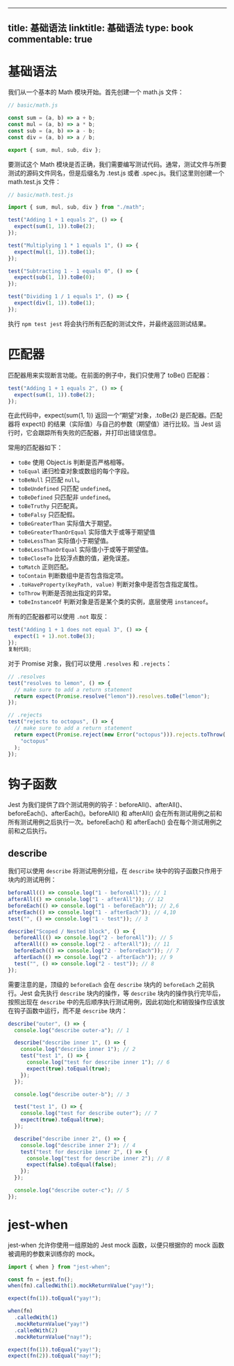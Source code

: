
---
title: 基础语法
linktitle: 基础语法
type: book
commentable: true
---

# 基础语法

我们从一个基本的 Math 模块开始。首先创建一个 math.js 文件：

```js
// basic/math.js

const sum = (a, b) => a + b;
const mul = (a, b) => a * b;
const sub = (a, b) => a - b;
const div = (a, b) => a / b;

export { sum, mul, sub, div };
```

要测试这个 Math 模块是否正确，我们需要编写测试代码。通常，测试文件与所要测试的源码文件同名，但是后缀名为 .test.js 或者 .spec.js。我们这里则创建一个 math.test.js 文件：

```js
// basic/math.test.js

import { sum, mul, sub, div } from "./math";

test("Adding 1 + 1 equals 2", () => {
  expect(sum(1, 1)).toBe(2);
});

test("Multiplying 1 * 1 equals 1", () => {
  expect(mul(1, 1)).toBe(1);
});

test("Subtracting 1 - 1 equals 0", () => {
  expect(sub(1, 1)).toBe(0);
});

test("Dividing 1 / 1 equals 1", () => {
  expect(div(1, 1)).toBe(1);
});
```

执行 `npm test jest` 将会执行所有匹配的测试文件，并最终返回测试结果。

# 匹配器

匹配器用来实现断言功能。在前面的例子中，我们只使用了 toBe() 匹配器：

```js
test("Adding 1 + 1 equals 2", () => {
  expect(sum(1, 1)).toBe(2);
});
```

在此代码中，expect(sum(1, 1)) 返回一个“期望”对象，.toBe(2) 是匹配器。匹配器将 expect() 的结果（实际值）与自己的参数（期望值）进行比较。当 Jest 运行时，它会跟踪所有失败的匹配器，并打印出错误信息。

常用的匹配器如下：

- `toBe` 使用 Object.is 判断是否严格相等。
- `toEqual` 递归检查对象或数组的每个字段。
- `toBeNull` 只匹配 `null`。
- `toBeUndefined` 只匹配 `undefined`。
- `toBeDefined` 只匹配非 `undefined`。
- `toBeTruthy` 只匹配真。
- `toBeFalsy` 只匹配假。
- `toBeGreaterThan` 实际值大于期望。
- `toBeGreaterThanOrEqual` 实际值大于或等于期望值
- `toBeLessThan` 实际值小于期望值。
- `toBeLessThanOrEqual` 实际值小于或等于期望值。
- `toBeCloseTo` 比较浮点数的值，避免误差。
- `toMatch` 正则匹配。
- `toContain` 判断数组中是否包含指定项。
- `.toHaveProperty(keyPath, value)` 判断对象中是否包含指定属性。
- `toThrow` 判断是否抛出指定的异常。
- `toBeInstanceOf` 判断对象是否是某个类的实例，底层使用 `instanceof`。

所有的匹配器都可以使用 `.not` 取反：

```js
test("Adding 1 + 1 does not equal 3", () => {
  expect(1 + 1).not.toBe(3);
});
复制代码;
```

对于 Promise 对象，我们可以使用 `.resolves` 和 `.rejects`：

```js
// .resolves
test("resolves to lemon", () => {
  // make sure to add a return statement
  return expect(Promise.resolve("lemon")).resolves.toBe("lemon");
});

// .rejects
test("rejects to octopus", () => {
  // make sure to add a return statement
  return expect(Promise.reject(new Error("octopus"))).rejects.toThrow(
    "octopus"
  );
});
```

# 钩子函数

Jest 为我们提供了四个测试用例的钩子：beforeAll()、afterAll()、beforeEach()、afterEach()。beforeAll() 和 afterAll() 会在所有测试用例之前和所有测试用例之后执行一次。beforeEach() 和 afterEach() 会在每个测试用例之前和之后执行。

## describe

我们可以使用 `describe` 将测试用例分组，在 `describe` 块中的钩子函数只作用于块内的测试用例：

```js
beforeAll(() => console.log("1 - beforeAll")); // 1
afterAll(() => console.log("1 - afterAll")); // 12
beforeEach(() => console.log("1 - beforeEach")); // 2,6
afterEach(() => console.log("1 - afterEach")); // 4,10
test("", () => console.log("1 - test")); // 3

describe("Scoped / Nested block", () => {
  beforeAll(() => console.log("2 - beforeAll")); // 5
  afterAll(() => console.log("2 - afterAll")); // 11
  beforeEach(() => console.log("2 - beforeEach")); // 7
  afterEach(() => console.log("2 - afterEach")); // 9
  test("", () => console.log("2 - test")); // 8
});
```

需要注意的是，顶级的 `beforeEach` 会在 `describe` 块内的 `beforeEach` 之前执行。Jest 会先执行 `describe` 块内的操作，等 `describe` 块内的操作执行完毕后，按照出现在 `describe` 中的先后顺序执行测试用例，因此初始化和销毁操作应该放在钩子函数中运行，而不是 `describe` 块内：

```js
describe("outer", () => {
  console.log("describe outer-a"); // 1

  describe("describe inner 1", () => {
    console.log("describe inner 1"); // 2
    test("test 1", () => {
      console.log("test for describe inner 1"); // 6
      expect(true).toEqual(true);
    });
  });

  console.log("describe outer-b"); // 3

  test("test 1", () => {
    console.log("test for describe outer"); // 7
    expect(true).toEqual(true);
  });

  describe("describe inner 2", () => {
    console.log("describe inner 2"); // 4
    test("test for describe inner 2", () => {
      console.log("test for describe inner 2"); // 8
      expect(false).toEqual(false);
    });
  });

  console.log("describe outer-c"); // 5
});
```

# jest-when

jest-when 允许你使用一组原始的 Jest mock 函数，以便只根据你的 mock 函数被调用的参数来训练你的 mock。

```js
import { when } from "jest-when";

const fn = jest.fn();
when(fn).calledWith(1).mockReturnValue("yay!");

expect(fn(1)).toEqual("yay!");

when(fn)
  .calledWith(1)
  .mockReturnValue("yay!")
  .calledWith(2)
  .mockReturnValue("nay!");

expect(fn(1)).toEqual("yay!");
expect(fn(2)).toEqual("nay!");
```

    